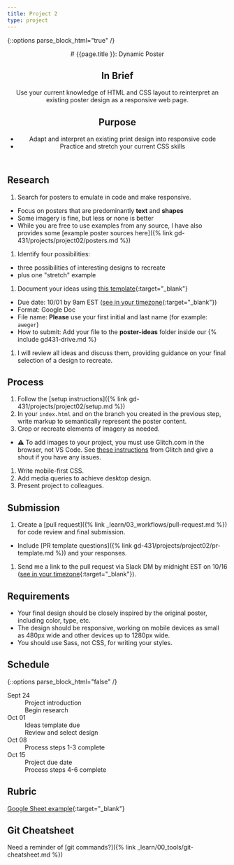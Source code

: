```yaml
---
title: Project 2
type: project
---
```


{::options parse_block_html="true" /}

<header>
# {{page.title }}: Dynamic Poster

## In Brief
Use your current knowledge of HTML and CSS layout to reinterpret an existing poster design as a responsive web page.

## Purpose
- Adapt and interpret an existing print design into responsive code
- Practice and stretch your current CSS skills
</header>

<section>

## Research
1. Search for posters to emulate in code and make responsive.
  - Focus on posters that are predominantly **text** and **shapes**
  - Some imagery is fine, but less or none is better
  - While you are free to use examples from any source, I have also provides some [example poster sources here]({% link gd-431/projects/project02/posters.md %})
1. Identify four possibilities:
  - three possibilities of interesting designs to recreate
  - plus one "stretch" example
1. Document your ideas using [this template](https://docs.google.com/document/d/1nQntSNZqwUeqfX8uHrNkrMNwEdKMtvcJ18cK0ehK9z8/copy?usp=sharing){:target="_blank"}
  - Due date: 10/01 by 9am EST ([see in your timezone](https://everytimezone.com/s/5c5adb0f){:target="_blank"})
  - Format: Google Doc
  - File name: **Please** use your first initial and last name (for example: `aweger`)
  - How to submit: Add your file to the **poster-ideas** folder inside our  {% include gd431-drive.md %}
1. I will review all ideas and discuss them, providing guidance on your final selection of a design to recreate.

## Process
1. Follow the [setup instructions]({% link gd-431/projects/project02/setup.md %})
1. In your `index.html` and on the branch you created in the previous step, write markup to semantically represent the poster content.
1. Crop or recreate elements of imagery as needed.
  - <span class="emoji">⚠️</span> To add images to your project, you must use Glitch.com in the browser, not VS Code. See [these instructions](https://glitch.happyfox.com/kb/article/43-how-do-i-add-assets-like-audio-images-or-videos-to-my-projects/) from Glitch and give a shout if you have any issues.
1. Write mobile-first CSS.
1. Add media queries to achieve desktop design.
1. Present project to colleagues.

## Submission
1. Create a [pull request]({% link _learn/03_workflows/pull-request.md %}) for code review and final submission.
  - Include [PR template questions]({% link gd-431/projects/project02/pr-template.md %}) and your responses.
1. Send me a link to the pull request via Slack DM by midnight EST on 10/16 ([see in your timezone](https://everytimezone.com/s/1f14f2eb){:target="_blank"}).


## Requirements
- Your final design should be closely inspired by the original poster, including color, type, etc.
- The design should be responsive, working on mobile devices as small as 480px wide and other devices up to 1280px wide.
- You should use Sass, not CSS, for writing your styles.

</section>

<aside>

## Schedule

{::options parse_block_html="false" /}
<dl>
<dt>Sept 24</dt>
<dd>Project introduction</dd>
<dd>Begin research</dd>
<dt>Oct 01</dt>
<dd>Ideas template due</dd>
<dd>Review and select design</dd>
<dt>Oct 08</dt>
<dd>Process steps 1-3 complete</dd>
<dt>Oct 15</dt>
<dd>Project due date</dd>
<dd>Process steps 4-6 complete</dd>
</dl>

## Rubric
[Google Sheet example](https://docs.google.com/spreadsheets/d/e/2PACX-1vSh5-j09DkLj0Pdjwgki14cSTAYWnLl794H4yft27Fg7ijsFyz2XbBa5Od18e_z8V1KXKfzpqj2LhOT/pubhtml?gid=1932255578&single=true){:target="_blank"}

## Git Cheatsheet
Need a reminder of [git commands?]({% link _learn/00_tools/git-cheatsheet.md %}) 

</aside>
